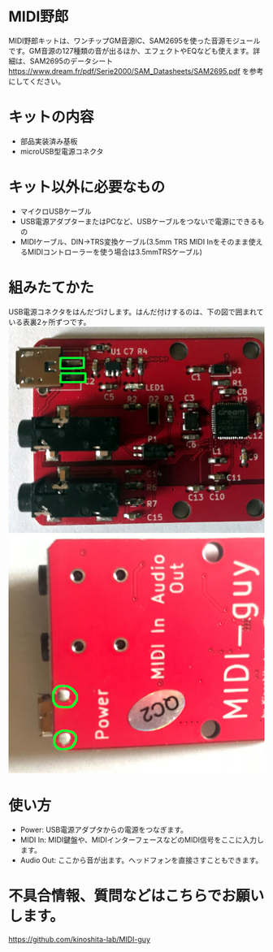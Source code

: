 # MIDI野郎
MIDI野郎キットは、ワンチップGM音源IC、SAM2695を使った音源モジュールです。GM音源の127種類の音が出るほか、エフェクトやEQなども使えます。詳細は、SAM2695のデータシート
https://www.dream.fr/pdf/Serie2000/SAM_Datasheets/SAM2695.pdf
を参考にしてください。

# キットの内容
- 部品実装済み基板
- microUSB型電源コネクタ

# キット以外に必要なもの
- マイクロUSBケーブル
- USB電源アダプターまたはPCなど、USBケーブルをつないで電源にできるもの
- MIDIケーブル、DIN->TRS変換ケーブル(3.5mm TRS MIDI Inをそのまま使えるMIDIコントローラーを使う場合は3.5mmTRSケーブル)

# 組みたてかた
USB電源コネクタをはんだづけします。はんだ付けするのは、下の図で囲まれている表裏2ヶ所ずつです。
![部品面から見た図](./solder_top.jpg)
![裏から見た図](./solder_bottom.jpg)

# 使い方
- Power: USB電源アダプタからの電源をつなぎます。
- MIDI In: MIDI鍵盤や、MIDIインターフェースなどのMIDI信号をここに入力します。
- Audio Out: ここから音が出ます。ヘッドフォンを直接さすこともできます。


# 不具合情報、質問などはこちらでお願いします。
https://github.com/kinoshita-lab/MIDI-guy



